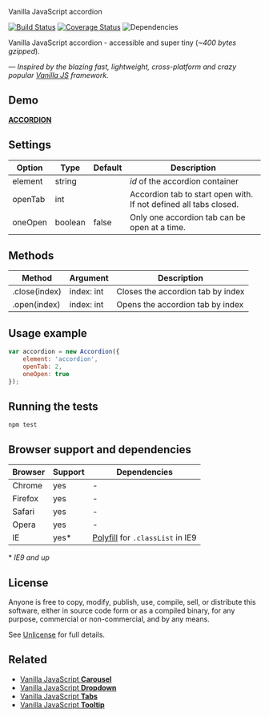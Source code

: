 Vanilla JavaScript accordion

[![Build Status](https://travis-ci.org/zoltantothcom/vanilla-js-accordion.svg?branch=master)](https://travis-ci.org/zoltantothcom/vanilla-js-dropdown) [![Coverage Status](https://coveralls.io/repos/github/zoltantothcom/vanilla-js-accordion/badge.svg?branch=master)](https://coveralls.io/github/zoltantothcom/vanilla-js-dropdown?branch=master) ![Dependencies](https://img.shields.io/badge/dependencies-none-brightgreen.svg)

Vanilla JavaScript accordion - accessible and super tiny (*~400 bytes gzipped*).

*— Inspired by the blazing fast, lightweight, cross-platform and crazy popular [Vanilla JS](http://vanilla-js.com/)  framework.*


## Demo

[**ACCORDION**](http://zoltantothcom.github.io/vanilla-js-accordion)


## Settings

Option | Type | Default | Description
------ | ---- | ------- | -----------
element | string |  | *id* of the accordion container
openTab | int  |  | Accordion tab to start open with. If not defined all tabs closed.
oneOpen | boolean | false | Only one accordion tab can be open at a time.


## Methods

Method | Argument | Description
------ | -------- | -----------
.close(index) | index: int | Closes the accordion tab by index
.open(index) | index: int | Opens the accordion tab by index


## Usage example

```javascript
var accordion = new Accordion({
    element: 'accordion',
    openTab: 2,
    oneOpen: true
});
```


## Running the tests

```
npm test
```


## Browser support and dependencies

Browser | Support | Dependencies
------ | -------- | -----------
Chrome | yes | -
Firefox | yes | -
Safari | yes | -
Opera | yes | -
IE | yes* | [Polyfill](//cdn.jsdelivr.net/classlist/2014.01.31/classList.min.js) for `.classList` in IE9

\* _IE9 and up_


## License

Anyone is free to copy, modify, publish, use, compile, sell, or distribute this software, either in source code form or as a compiled binary, for any purpose, commercial or non-commercial, and by any means.

See [Unlicense](http://unlicense.org) for full details.


## Related

* [Vanilla JavaScript **Carousel**](https://github.com/zoltantothcom/vanilla-js-carousel)
* [Vanilla JavaScript **Dropdown**](https://github.com/zoltantothcom/vanilla-js-dropdown)
* [Vanilla JavaScript **Tabs**](https://github.com/zoltantothcom/vanilla-js-tabs)
* [Vanilla JavaScript **Tooltip**](https://github.com/zoltantothcom/vanilla-js-tooltip)
